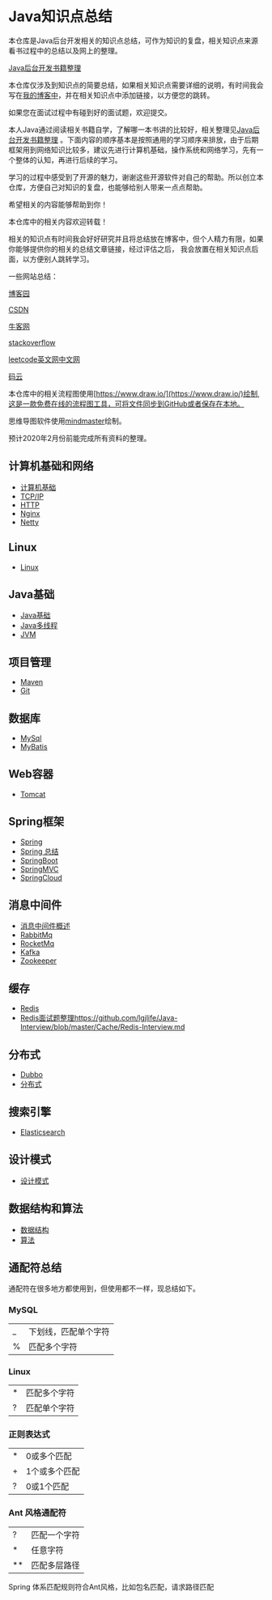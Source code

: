 # Java知识点总结
  
   本仓库是Java后台开发相关的知识点总结，可作为知识的复盘，相关知识点来源看书过程中的总结以及网上的整理。
   
   [Java后台开发书籍整理](https://github.com/lgjlife/open-source-repo-link/blob/master/README.md)
   
   本仓库仅涉及到知识点的简要总结，如果相关知识点需要详细的说明，有时间我会写在[我的博客中](https://www.cnblogs.com/lgjlife/)，并在相关知识点中添加链接，以方便您的跳转。
   
   如果您在面试过程中有碰到好的面试题，欢迎提交。
   
   本人Java通过阅读相关书籍自学，了解哪一本书讲的比较好，相关整理见[Java后台开发书籍整理](https://github.com/lgjlife/open-source-repo-link/blob/master/README.md)
   。下面内容的顺序基本是按照通用的学习顺序来排放，由于后期框架用到网络知识比较多，建议先进行计算机基础，操作系统和网络学习，先有一个整体的认知，再进行后续的学习。
     
   学习的过程中感受到了开源的魅力，谢谢这些开源软件对自己的帮助。所以创立本仓库，方便自己对知识的复盘，也能够给别人带来一点点帮助。
  
   希望相关的内容能够帮助到你！
   
   本仓库中的相关内容欢迎转载！
   
   相关的知识点有时间我会好好研究并且将总结放在博客中，但个人精力有限，如果你能够提供你的相关的总结文章链接，经过评估之后，
   我会放置在相关知识点后面，以方便别人跳转学习。
   
   一些网站总结：
   
   [博客园](https://www.cnblogs.com/)
   
   [CSDN](https://www.csdn.net/)
   
   [牛客网](https://www.nowcoder.com/)
   
   [stackoverflow](https://stackoverflow.com/)
   
   [leetcode英文网](https://leetcode.com/)[中文网](https://leetcode-cn.com/)
   
   [码云](https://gitee.com/)
   
   本仓库中的相关流程图使用[https://www.draw.io/](https://www.draw.io/)绘制,这是一款免费在线的流程图工具，可将文件同步到GitHub或者保存在本地。
   
   思维导图软件使用[mindmaster](https://www.edrawsoft.cn/download/mindmaster/)绘制。
   
   预计2020年2月份前能完成所有资料的整理。
   
## 计算机基础和网络
* [计算机基础](https://github.com/lgjlife/Java-Interview/blob/master/Network/%E8%AE%A1%E7%AE%97%E6%9C%BA%E5%9F%BA%E7%A1%80.md)
* [TCP/IP](https://github.com/lgjlife/Java-Interview/blob/master/Network/TCPIP.md)
* [HTTP](https://github.com/lgjlife/Java-Interview/blob/master/Network/Http.md)
* [Nginx](https://github.com/lgjlife/Java-Interview/blob/master/Network/Nginx.md)
* [Netty](https://github.com/lgjlife/Java-Interview/blob/master/Network/Netty.md)

## Linux
* [Linux](https://github.com/lgjlife/Java-Interview/blob/master/Linux/Linux.md)


## Java基础
* [Java基础](https://github.com/lgjlife/Java-Interview/blob/master/JavaBase/JavaBase.md)
* [Java多线程](https://github.com/lgjlife/Java-Interview/blob/master/JavaBase/JavaThread.md)
* [JVM](https://github.com/lgjlife/Java-Interview/blob/master/JavaBase/JVM.md)

## 项目管理
* [Maven](https://github.com/lgjlife/Java-Interview/blob/master/ProjectManager/Maven.md)
* [Git](https://github.com/lgjlife/Java-Interview/blob/master/ProjectManager/Git.md)

## 数据库
* [MySql](https://github.com/lgjlife/Java-Interview/blob/master/Database%2FMysql.md)
* [MyBatis](https://github.com/lgjlife/Java-Interview/blob/master/DataBase%2FMybatis.md)

## Web容器
* [Tomcat](https://github.com/lgjlife/Java-Interview/blob/master/WebContainer%2FTomcat.md)

## Spring框架
* [Spring](https://github.com/lgjlife/Java-Interview/blob/master/Spring%2FSpring.md)
* [Spring 总结](https://github.com/lgjlife/Java-Interview/blob/master/Spring/Spring.md)
* [SpringBoot](https://github.com/lgjlife/Java-Interview/blob/master/Spring%2FSpringBoot.md)
* [SpringMVC](https://github.com/lgjlife/Java-Interview/blob/master/Spring%2FSpringMVC.md)
* [SpringCloud](https://github.com/lgjlife/Java-Interview/blob/master/Spring%2FSpringCloud.md)

## 消息中间件
* [消息中间件概述](https://github.com/lgjlife/Java-Interview/blob/master/Message/message.md)
* [RabbitMq](https://github.com/lgjlife/Java-Interview/blob/master/Message/RabbitMQ.md)
* [RocketMq](https://github.com/lgjlife/Java-Interview/blob/master/Message/RocketMQ.md)
* [Kafka](https://github.com/lgjlife/Java-Interview/blob/master/Message/KAFKA.md)
* [Zookeeper](https://github.com/lgjlife/Java-Interview/blob/master/Message/Zookeeper.md)

## 缓存
*  [Redis](https://github.com/lgjlife/Java-Interview/blob/master/Cache/Redis.md)
*  [Redis面试题整理]()https://github.com/lgjlife/Java-Interview/blob/master/Cache/Redis-Interview.md
## 分布式
* [Dubbo](https://github.com/lgjlife/Java-Interview/blob/master/Distributed/Dubbo.md)
* [分布式](https://github.com/lgjlife/Java-Interview/blob/master/Distributed/Distributed.md)

## 搜索引擎
* [Elasticsearch](https://github.com/lgjlife/Java-Interview)

## 设计模式
* [设计模式](https://github.com/lgjlife/Java-Interview/blob/master/DesignPatterns/DesignPatterns.md)

## 数据结构和算法
* [数据结构](https://github.com/lgjlife/Java-Interview/blob/master/DataStructuresAndAlgorithms/DataStructures.md)
* [算法](https://github.com/lgjlife/Java-Interview/blob/master/DataStructuresAndAlgorithms/Algorithms.md)



## 通配符总结
通配符在很多地方都使用到，但使用都不一样，现总结如下。

### MySQL
|||
|---|---|
|_|下划线，匹配单个字符|
|%|匹配多个字符|

### Linux
|||
|---|---|
|*|匹配多个字符|
|?|匹配单个字符|
### 正则表达式

|||
|---|---|
|*|0或多个匹配|
|+|1个或多个匹配|
|?|0或1个匹配|

### Ant 风格通配符

|||
|---|---|
|?|匹配一个字符|
|*|任意字符|
|**|匹配多层路径|
Spring 体系匹配规则符合Ant风格，比如包名匹配，请求路径匹配









